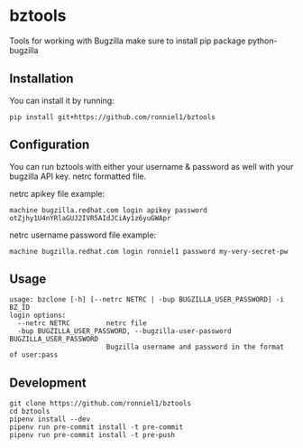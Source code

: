 # bztools

Tools for working with Bugzilla
make sure to install pip package python-bugzilla

## Installation

You can install it by running:

    pip install git+https://github.com/ronniel1/bztools

## Configuration

You can run bztools with either your username & password as well with your bugzilla API key. netrc formatted file.

netrc apikey file example:

    machine bugzilla.redhat.com login apikey password otZjhy1U4nYRlaGUJ2IVR5AIdJCiAy1z6yuGWApr

netrc username password file example:

    machine bugzilla.redhat.com login ronniel1 password my-very-secret-pw

## Usage

    usage: bzclone [-h] [--netrc NETRC | -bup BUGZILLA_USER_PASSWORD] -i BZ_ID
	login options:
      --netrc NETRC         netrc file
      -bup BUGZILLA_USER_PASSWORD, --bugzilla-user-password BUGZILLA_USER_PASSWORD
                            Bugzilla username and password in the format of user:pass

## Development

    git clone https://github.com/ronniel1/bztools
	cd bztools
	pipenv install --dev
	pipenv run pre-commit install -t pre-commit
	pipenv run pre-commit install -t pre-push
